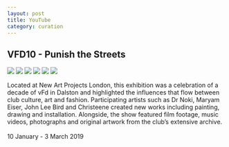 ```yaml
---
layout: post
title: YouTube
category: curation
---
```




<section id="punish">
    <h2>VFD10 - Punish the Streets</h2>
    <section class="photos3">
        <img src="{{ site.baseurl }}/images/punish/1.jpeg">
        <img src="{{ site.baseurl }}/images/punish/2.jpeg">
        <img src="{{ site.baseurl }}/images/punish/3.jpeg">
        <img src="{{ site.baseurl }}/images/punish/4.jpeg">
        <img src="{{ site.baseurl }}/images/punish/5.jpeg">
        <img src="{{ site.baseurl }}/images/punish/6.jpeg">
    </section>
    <p>
    Located at New Art Projects London, this exhibition was a celebration of a decade of vFd in Dalston and highlighted the influences that flow between club culture, art and fashion. Participating artists such as Dr Noki, Maryam Eiser, John Lee Bird and Christeene created new works including painting, drawing and installation. Alongside, the show featured film footage, music videos, photographs and original artwork from the club’s extensive archive.
    <br>
     <br>
    10 January - 3 March 2019
    <p>
<section>